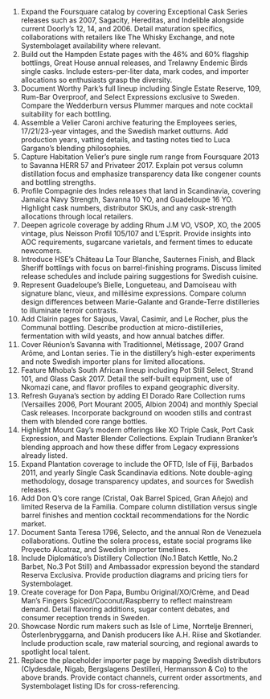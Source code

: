 1. Expand the Foursquare catalog by covering Exceptional Cask Series releases such as 2007, Sagacity, Hereditas, and Indelible alongside current Doorly’s 12, 14, and 2006. Detail maturation specifics, collaborations with retailers like The Whisky Exchange, and note Systembolaget availability where relevant.
2. Build out the Hampden Estate pages with the 46% and 60% flagship bottlings, Great House annual releases, and Trelawny Endemic Birds single casks. Include esters-per-liter data, mark codes, and importer allocations so enthusiasts grasp the diversity.
3. Document Worthy Park’s full lineup including Single Estate Reserve, 109, Rum-Bar Overproof, and Select Expressions exclusive to Sweden. Compare the Wedderburn versus Plummer marques and note cocktail suitability for each bottling.
4. Assemble a Velier Caroni archive featuring the Employees series, 17/21/23-year vintages, and the Swedish market outturns. Add production years, vatting details, and tasting notes tied to Luca Gargano’s blending philosophies.
5. Capture Habitation Velier’s pure single rum range from Foursquare 2013 to Savanna HERR 57 and Privateer 2017. Explain pot versus column distillation focus and emphasize transparency data like congener counts and bottling strengths.
6. Profile Compagnie des Indes releases that land in Scandinavia, covering Jamaica Navy Strength, Savanna 10 YO, and Guadeloupe 16 YO. Highlight cask numbers, distributor SKUs, and any cask-strength allocations through local retailers.
7. Deepen agricole coverage by adding Rhum J.M VO, VSOP, XO, the 2005 vintage, plus Neisson Profil 105/107 and L’Esprit. Provide insights into AOC requirements, sugarcane varietals, and ferment times to educate newcomers.
8. Introduce HSE’s Château La Tour Blanche, Sauternes Finish, and Black Sheriff bottlings with focus on barrel-finishing programs. Discuss limited release schedules and include pairing suggestions for Swedish cuisine.
9. Represent Guadeloupe’s Bielle, Longueteau, and Damoiseau with signature blanc, vieux, and millésime expressions. Compare column design differences between Marie-Galante and Grande-Terre distilleries to illuminate terroir contrasts.
10. Add Clairin pages for Sajous, Vaval, Casimir, and Le Rocher, plus the Communal bottling. Describe production at micro-distilleries, fermentation with wild yeasts, and how annual batches differ.
11. Cover Réunion’s Savanna with Traditionnel, Métissage, 2007 Grand Arôme, and Lontan series. Tie in the distillery’s high-ester experiments and note Swedish importer plans for limited allocations.
12. Feature Mhoba’s South African lineup including Pot Still Select, Strand 101, and Glass Cask 2017. Detail the self-built equipment, use of Nkomazi cane, and flavor profiles to expand geographic diversity.
13. Refresh Guyana’s section by adding El Dorado Rare Collection rums (Versailles 2006, Port Mourant 2005, Albion 2004) and monthly Special Cask releases. Incorporate background on wooden stills and contrast them with blended core range bottles.
14. Highlight Mount Gay’s modern offerings like XO Triple Cask, Port Cask Expression, and Master Blender Collections. Explain Trudiann Branker’s blending approach and how these differ from Legacy expressions already listed.
15. Expand Plantation coverage to include the OFTD, Isle of Fiji, Barbados 2011, and yearly Single Cask Scandinavia editions. Note double-aging methodology, dosage transparency updates, and sources for Swedish releases.
16. Add Don Q’s core range (Cristal, Oak Barrel Spiced, Gran Añejo) and limited Reserva de la Familia. Compare column distillation versus single barrel finishes and mention cocktail recommendations for the Nordic market.
17. Document Santa Teresa 1796, Selecto, and the annual Ron de Venezuela collaborations. Outline the solera process, estate social programs like Proyecto Alcatraz, and Swedish importer timelines.
18. Include Diplomático’s Distillery Collection (No.1 Batch Kettle, No.2 Barbet, No.3 Pot Still) and Ambassador expression beyond the standard Reserva Exclusiva. Provide production diagrams and pricing tiers for Systembolaget.
19. Create coverage for Don Papa, Bumbu Original/XO/Crème, and Dead Man’s Fingers Spiced/Coconut/Raspberry to reflect mainstream demand. Detail flavoring additions, sugar content debates, and consumer reception trends in Sweden.
20. Showcase Nordic rum makers such as Isle of Lime, Norrtelje Brenneri, Österlenbryggarna, and Danish producers like A.H. Riise and Skotlander. Include production scale, raw material sourcing, and regional awards to spotlight local talent.
21. Replace the placeholder importer page by mapping Swedish distributors (Clydesdale, Nigab, Bergslagens Destilleri, Hermansson & Co) to the above brands. Provide contact channels, current order assortments, and Systembolaget listing IDs for cross-referencing.
